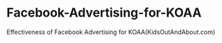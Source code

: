 # Facebook-Advertising-for-KOAA
Effectiveness of Facebook Advertising for KOAA(KidsOutAndAbout.com)
